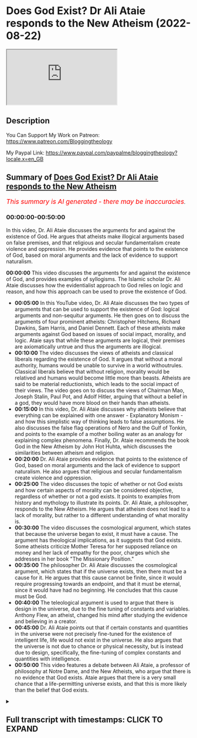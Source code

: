# Does God Exist? Dr Ali Ataie responds to the New Atheism (2022-08-22)

<iframe loading='lazy' allow='autoplay' src='https://www.youtube.com/embed/If3cNUixEBM'></iframe>

## Description

You Can Support My Work on Patreon:
<https://www.patreon.com/Bloggingtheology>

My Paypal Link:
<https://www.paypal.com/paypalme/bloggingtheology?locale.x=en_GB>

## Summary of [Does God Exist? Dr Ali Ataie responds to the New Atheism](https://www.youtube.com/watch?v=If3cNUixEBM)

*<span style="color:red; font-size:125%">This summary is AI generated - there may be inaccuracies</span>. [](/)*

### <a onclick="modifyYTiframeseektime('0')">00:00:00-00:50:00</a>

In this video, Dr. Ali Ataie discusses the arguments for and against the existence of God. He argues that atheists make illogical arguments based on false premises, and that religious and secular fundamentalism create violence and oppression. He provides evidence that points to the existence of God, based on moral arguments and the lack of evidence to support naturalism.

**<a onclick="modifyYTiframeseektime('0')">00:00:00</a>** This video discusses the arguments for and against the existence of God, and provides examples of syllogisms. The Islamic scholar Dr. Ali Ataie discusses how the evidentialist approach to God relies on logic and reason, and how this approach can be used to prove the existence of God.

* **<a onclick="modifyYTiframeseektime('300')">00:05:00</a>** In this YouTube video, Dr. Ali Ataie discusses the two types of arguments that can be used to support the existence of God: logical arguments and non-sequitur arguments. He then goes on to discuss the arguments of four prominent atheists: Christopher Hitchens, Richard Dawkins, Sam Harris, and Daniel Dennett. Each of these atheists make arguments against God based on issues of social impact, morality, and logic. Ataie says that while these arguments are logical, their premises are axiomatically untrue and thus the arguments are illogical.
* **<a onclick="modifyYTiframeseektime('600')">00:10:00</a>** The video discusses the views of atheists and classical liberals regarding the existence of God. It argues that without a moral authority, humans would be unable to survive in a world withoutrules. Classical liberals believe that without religion, morality would be relatived and humans would become little more than beasts. Atheists are said to be material reductionists, which leads to the social impact of their views. The video goes on to discuss the views of Chairman Mao, Joseph Stalin, Paul Pot, and Adolf Hitler, arguing that without a belief in a god, they would have more blood on their hands than atheists.
* **<a onclick="modifyYTiframeseektime('900')">00:15:00</a>** In this video, Dr. Ali Ataie discusses why atheists believe that everything can be explained with one answer - Explanatory Monism - and how this simplistic way of thinking leads to false assumptions. He also discusses the false flag operations of Nero and the Gulf of Tonkin, and points to the example of a mother boiling water as an analogy for explaining complex phenomena. Finally, Dr. Ataie recommends the book God in the New Atheism by John Hot Huhta, which discusses the similarities between atheism and religion.
* **<a onclick="modifyYTiframeseektime('1200')">00:20:00</a>** Dr. Ali Ataie provides evidence that points to the existence of God, based on moral arguments and the lack of evidence to support naturalism. He also argues that religious and secular fundamentalism create violence and oppression.
* **<a onclick="modifyYTiframeseektime('1500')">00:25:00</a>** The video discusses the topic of whether or not God exists and how certain aspects of morality can be considered objective, regardless of whether or not a god exists. It points to examples from history and mythology to illustrate its points. Dr. Ali Ataie, a philosopher, responds to the New Atheism. He argues that atheism does not lead to a lack of morality, but rather to a different understanding of what morality is.
* **<a onclick="modifyYTiframeseektime('1800')">00:30:00</a>** The video discusses the cosmological argument, which states that because the universe began to exist, it must have a cause. The argument has theological implications, as it suggests that God exists. Some atheists criticize Mother Teresa for her supposed reliance on money and her lack of empathy for the poor, charges which she addresses in her book "The Missionary Position."
* **<a onclick="modifyYTiframeseektime('2100')">00:35:00</a>** The philosopher Dr. Ali Ataie discusses the cosmological argument, which states that if the universe exists, then there must be a cause for it. He argues that this cause cannot be finite, since it would require progressing towards an endpoint, and that it must be eternal, since it would have had no beginning. He concludes that this cause must be God.
* **<a onclick="modifyYTiframeseektime('2400')">00:40:00</a>** The teleological argument is used to argue that there is design in the universe, due to the fine tuning of constants and variables. Anthony Flew, an atheist, changed his mind after studying the evidence and believing in a creator.
* **<a onclick="modifyYTiframeseektime('2700')">00:45:00</a>** Dr. Ali Ataie points out that if certain constants and quantities in the universe were not precisely fine-tuned for the existence of intelligent life, life would not exist in the universe. He also argues that the universe is not due to chance or physical necessity, but is instead due to design, specifically, the fine-tuning of complex constants and quantities with intelligence.
* **<a onclick="modifyYTiframeseektime('3000')">00:50:00</a>** This video features a debate between Ali Ataie, a professor of philosophy at Notre Dame, and the New Atheists, who argue that there is no evidence that God exists. Ataie argues that there is a very small chance that a life-permitting universe exists, and that this is more likely than the belief that God exists.

<details><summary><h2>Full transcript with timestamps: CLICK TO EXPAND</h2></summary>

<a onclick="modifyYTiframeseektime('3')">0:00:03</a> does god exist well according to prominent figures
in the new atheist movement the answer is a
<a onclick="modifyYTiframeseektime('10')">0:00:10</a> resounding no and if you look at the the books
and the the speeches and the youtube videos of
<a onclick="modifyYTiframeseektime('17')">0:00:17</a> people like richard dawkins sam harris christopher
hitchens and daniel dennett you'll read lots of
<a onclick="modifyYTiframeseektime('24')">0:00:24</a> uh alleged reasons and arguments why god does not
exist uh to give one example the uh the erstwhile
<a onclick="modifyYTiframeseektime('31')">0:00:31</a> british author who sadly passed away a few years
ago christopher hitchens wrote this book god is
<a onclick="modifyYTiframeseektime('37')">0:00:37</a> not great and on the back cover he gives
his reasons why god is not great makes the
<a onclick="modifyYTiframeseektime('44')">0:00:44</a> ultimate case against religion in a series
of acute readings of the major religious
<a onclick="modifyYTiframeseektime('50')">0:00:50</a> texts christopher hitchens demonstrates
the ways in which religion is man-made
<a onclick="modifyYTiframeseektime('57')">0:00:57</a> dangerously sexually repressive and
distorts the very origins of the cosmos
<a onclick="modifyYTiframeseektime('63')">0:01:03</a> above all hitchins argues that the concept
of an omniscient god has profoundly damaged
<a onclick="modifyYTiframeseektime('70')">0:01:10</a> humanity and proposes that the world might
be a great deal better off without him
<a onclick="modifyYTiframeseektime('78')">0:01:18</a> now you'll be relieved to know i'm not going
to be reading chunks of christopher hitchens
<a onclick="modifyYTiframeseektime('82')">0:01:22</a> book um what i'm going to do is uh share with you
now a video by someone called professor alia tai
<a onclick="modifyYTiframeseektime('91')">0:01:31</a> and this is an extraordinary tour de force he
looks at the arguments uh marshalled by the new
<a onclick="modifyYTiframeseektime('99')">0:01:39</a> atheist movement particularly hitchens dawkins
harris and dennett which led many people to
<a onclick="modifyYTiframeseektime('104')">0:01:44</a> question that their faith and he takes them
apart deconstructs them and in extraordinary
<a onclick="modifyYTiframeseektime('111')">0:01:51</a> speech discussion he shows why not only they are
wrong but why god definitely exists so the answer
<a onclick="modifyYTiframeseektime('119')">0:01:59</a> to the question is yes so i've got permission uh
from dr alia tai to share this video with with you
<a onclick="modifyYTiframeseektime('126')">0:02:06</a> um and i think it's one of the most extraordinary
uh presentations of uh the arguments for the
<a onclick="modifyYTiframeseektime('132')">0:02:12</a> existence of god from a muslim perspective as
well as an analysis of the claims of the new
<a onclick="modifyYTiframeseektime('140')">0:02:20</a> atheists so without more ado i hand over to dr
ali atai until next time so the uh objective
<a onclick="modifyYTiframeseektime('151')">0:02:31</a> tonight is to answer the question does god
exist the answer is yes thank you good night  
<a onclick="modifyYTiframeseektime('162')">0:02:42</a> just kidding okay here we go so there's two
approaches to the god question the first approach
<a onclick="modifyYTiframeseektime('170')">0:02:50</a> is called presuppositionalism presuppositionalism
so this deals with revealed theology which happens
<a onclick="modifyYTiframeseektime('176')">0:02:56</a> to be my specialty by the way comparative
theology this is where we presuppose
<a onclick="modifyYTiframeseektime('181')">0:03:01</a> the existence of god so god exists but we
seek to know him more personally we seek to
<a onclick="modifyYTiframeseektime('187')">0:03:07</a> have marifa more gnosis or episteme whichever word
you like of allah subhanahu wa'ta'ala this is done
<a onclick="modifyYTiframeseektime('193')">0:03:13</a> through revelation so like a muslim and christian
debate right what's a muslim and christian going
<a onclick="modifyYTiframeseektime('199')">0:03:19</a> to debate about they're not going to debate
about does god exist they both presuppose
<a onclick="modifyYTiframeseektime('203')">0:03:23</a> the existence of god god does exist right and most
would say they worship the same god so the answer
<a onclick="modifyYTiframeseektime('210')">0:03:30</a> to the the topic of that type of debate is how
does the how does this god reveal himself does
<a onclick="modifyYTiframeseektime('215')">0:03:35</a> he reveal himself through jesus christ through
the bible through the new testament or does god
<a onclick="modifyYTiframeseektime('221')">0:03:41</a> reveal himself through the quran and the prophecy
given to our master muhammad sallallahu alaihi
<a onclick="modifyYTiframeseektime('226')">0:03:46</a> is jesus god this is another topic that will be
discussed at that type of debate so that's one
<a onclick="modifyYTiframeseektime('233')">0:03:53</a> approach to god the presuppositionalist
approach another approach to god is the
<a onclick="modifyYTiframeseektime('238')">0:03:58</a> evidentialist approach the evidentialist approach
evidentialism so here we're looking for evidence
<a onclick="modifyYTiframeseektime('245')">0:04:05</a> for the existence of god and we're going
to use logic we're going to use reason
<a onclick="modifyYTiframeseektime('249')">0:04:09</a> philosophy and science we're going to
employ deductive or syllogistic arguments
<a onclick="modifyYTiframeseektime('255')">0:04:15</a> that are not strictly theological but may
have strong theological implications so here
<a onclick="modifyYTiframeseektime('260')">0:04:20</a> the muslim and the christian will actually join
forces right in order to find evidence or provide
<a onclick="modifyYTiframeseektime('266')">0:04:26</a> evidence for the atheist that god exists so
tonight i'm going to be looking primarily
<a onclick="modifyYTiframeseektime('270')">0:04:30</a> at the latter approach the evidentialist approach
so we're going to put the polemics on hold a
<a onclick="modifyYTiframeseektime('275')">0:04:35</a> little bit and give our christian friends
a little rest inshallah to allah tonight
<a onclick="modifyYTiframeseektime('279')">0:04:39</a> okay so let's look at examples of of syllogisms
this is a form of argument that is attributed to
<a onclick="modifyYTiframeseektime('286')">0:04:46</a> aristotle aristotle said there are three things
that affect the strength of an argument he called
<a onclick="modifyYTiframeseektime('291')">0:04:51</a> them lagos ethos and pathos in greek lagos means
logic right knowledge the knowledge of an argument
<a onclick="modifyYTiframeseektime('300')">0:05:00</a> and then he said ethos the strength of the
character of the one making the argument
<a onclick="modifyYTiframeseektime('305')">0:05:05</a> right so someone like in hadith we have looking at
the acumen of people in the senate of a hadith is
<a onclick="modifyYTiframeseektime('311')">0:05:11</a> very important for them to have high religiosity
right and then he said pathos pathos means that
<a onclick="modifyYTiframeseektime('319')">0:05:19</a> you know how you read something read
a response this is listener response
<a onclick="modifyYTiframeseektime('322')">0:05:22</a> is that person making that argument does he
affect the audience does he affect them is it
<a onclick="modifyYTiframeseektime('327')">0:05:27</a> transformative right oftentimes what we find with
atheists is they don't have knowledge of the topic
<a onclick="modifyYTiframeseektime('335')">0:05:35</a> they don't have good character because a lot of
the things that they say is ad hominem attacks
<a onclick="modifyYTiframeseektime('339')">0:05:39</a> but they have a lot of pathos they have a lot of
charisma they're good speakers and i'm thinking
<a onclick="modifyYTiframeseektime('344')">0:05:44</a> about someone like christopher hitchens we'll
get back to him inshaallah so give you an example
<a onclick="modifyYTiframeseektime('349')">0:05:49</a> of a syllogistic argument very simple premise
number one all men or mortal all men are mortal
<a onclick="modifyYTiframeseektime('358')">0:05:58</a> okay everyone following premise
number two george washington was a man
<a onclick="modifyYTiframeseektime('364')">0:06:04</a> therefore our conclusion which is inescapable and
it follows logically is that george washington
<a onclick="modifyYTiframeseektime('371')">0:06:11</a> was a mortal right so our two premises all
men are mortal george washington was a man
<a onclick="modifyYTiframeseektime('377')">0:06:17</a> is solid is self-evident you can call
it axiomatic any sincere or sane person
<a onclick="modifyYTiframeseektime('384')">0:06:24</a> will concede these premises right unless
somebody says well george washington was a jinn
<a onclick="modifyYTiframeseektime('390')">0:06:30</a> well generous or mortal he was a vampire he can't
die right a sane or sincere person will say this
<a onclick="modifyYTiframeseektime('396')">0:06:36</a> is a logical argument no problems let's look at
a different type of argument premise number one
<a onclick="modifyYTiframeseektime('402')">0:06:42</a> the universe is ordered premise number two this is
either by chance or by design premise number three
<a onclick="modifyYTiframeseektime('410')">0:06:50</a> this is not by chance therefore our conclusion our
inescapable conclusion is that this is by design
<a onclick="modifyYTiframeseektime('419')">0:06:59</a> this is a logical argument however you might
say my first premise the universe is ordered
<a onclick="modifyYTiframeseektime('426')">0:07:06</a> is not self-evident i haven't proven that so
this is an example of what's known as a question
<a onclick="modifyYTiframeseektime('430')">0:07:10</a> begging argument right i haven't established my
premises right i have to do that first also you
<a onclick="modifyYTiframeseektime('437')">0:07:17</a> can have an argument that flows logically but
whose premises are axiomatically false they're
<a onclick="modifyYTiframeseektime('444')">0:07:24</a> irrational for example premise number one all
donkeys can speak english premise number two
<a onclick="modifyYTiframeseektime('451')">0:07:31</a> gary is my pet donkey therefore my conclusion
is gary can speak english the logical argument
<a onclick="modifyYTiframeseektime('458')">0:07:38</a> but the argument is axiomatically untrue now if
you look at the arguments of the four horsemen of
<a onclick="modifyYTiframeseektime('465')">0:07:45</a> the new atheist movement who are the four horsemen
christopher hitchens richard dawkins sam harris
<a onclick="modifyYTiframeseektime('473')">0:07:53</a> and daniel dennett right best-selling books god
is not great the god delusion and end of faith
<a onclick="modifyYTiframeseektime('480')">0:08:00</a> they're arguments against god they primarily
revolve around issues of social impact of
<a onclick="modifyYTiframeseektime('487')">0:08:07</a> religion so religious people are bad so god does
not exist see look at hitler he was a catholic
<a onclick="modifyYTiframeseektime('495')">0:08:15</a> look at these pedophile priests look at suicide
bombers look at isis right god doesn't exist
<a onclick="modifyYTiframeseektime('503')">0:08:23</a> so if we put their argument into a syllogism it
would sound something like this premise number
<a onclick="modifyYTiframeseektime('508')">0:08:28</a> one theists say god is good premise number
two god created man premise number three man
<a onclick="modifyYTiframeseektime('516')">0:08:36</a> does evil man does none good therefore god does
not exist this argument is illogical illogical
<a onclick="modifyYTiframeseektime('526')">0:08:46</a> this is an example of what's known as a
non-sequitur argument it does not follow so you
<a onclick="modifyYTiframeseektime('532')">0:08:52</a> have people like bill maher and sam harris right
they go on tv they're talking about isis right
<a onclick="modifyYTiframeseektime('539')">0:08:59</a> and they say well you know isis by the way a few
thousand people out of a religion of 1.5 billion
<a onclick="modifyYTiframeseektime('545')">0:09:05</a> right and you say you have isis and they're
violent thus islam is violent i can use the same
<a onclick="modifyYTiframeseektime('550')">0:09:10</a> type of argument and say look five of the last 12
nobel peace laureates five of the last 12 nobel
<a onclick="modifyYTiframeseektime('559')">0:09:19</a> peace laureates were muslim right therefore all
muslims are peaceful would he accept this argument
<a onclick="modifyYTiframeseektime('565')">0:09:25</a> would they accept this argument certainly they
wouldn't i can make another argument a little more
<a onclick="modifyYTiframeseektime('569')">0:09:29</a> brazen say look sam harris his mother is jewish
that makes him ethnically jewish in atheists
<a onclick="modifyYTiframeseektime('575')">0:09:35</a> but ethnically jewish bill maher his mother is
jewish that makes him ethnically jewish therefore
<a onclick="modifyYTiframeseektime('580')">0:09:40</a> all ethnic jews are bigoted and full of hate would
they accept this argument of course they wouldn't
<a onclick="modifyYTiframeseektime('586')">0:09:46</a> accept this argument you see these four horsemen
as i call them they think if you turn all of the
<a onclick="modifyYTiframeseektime('592')">0:09:52</a> mosques the synagogues and churches into starbucks
chuck e cheese and hooters we can just sort of all
<a onclick="modifyYTiframeseektime('599')">0:09:59</a> hold hands and sing imagine by john lennon right
and no religion too right interesting john lennon
<a onclick="modifyYTiframeseektime('608')">0:10:08</a> a satanist have you seen the uh the cover of
the sergeant pepper's lonely hearts club band
<a onclick="modifyYTiframeseektime('614')">0:10:14</a> all these people look in the upper left alistar
crowley the founder of the church of satan look
<a onclick="modifyYTiframeseektime('619')">0:10:19</a> it up don't take my word for it anyway the
classical atheists the original gangsters
<a onclick="modifyYTiframeseektime('625')">0:10:25</a> of atheism freud russell and nietzsche nietzsche
who said god is dead freud who said god is dead
<a onclick="modifyYTiframeseektime('634')">0:10:34</a> right they at least were smart enough to know
that if you take religion out of the equation
<a onclick="modifyYTiframeseektime('641')">0:10:41</a> the world would fall into this nihilistic quagmire
you would have utter social and moral depravity
<a onclick="modifyYTiframeseektime('647')">0:10:47</a> they understood that it was primarily religion
that moralized people and that the purpose of
<a onclick="modifyYTiframeseektime('652')">0:10:52</a> religion was to make one better more compassionate
human being as voltaire said if god did not exist
<a onclick="modifyYTiframeseektime('657')">0:10:57</a> we would have to invent him as dostoyevsky said
if there is no god then everything is permitted
<a onclick="modifyYTiframeseektime('664')">0:11:04</a> in other words if you don't have any moral
authority then what's your moral anchor
<a onclick="modifyYTiframeseektime('668')">0:11:08</a> survival of the fittest do it thou wilt do you
know what the moral anchor is in the abrahamic
<a onclick="modifyYTiframeseektime('674')">0:11:14</a> tradition rabbi akiva a second century rabbinical
sage was asked what is the torah he recited
<a onclick="modifyYTiframeseektime('681')">0:11:21</a> three verses deuteronomy 6 4 deuteronomy 6 5
leviticus 19 18. god is one love god love your
<a onclick="modifyYTiframeseektime('690')">0:11:30</a> neighbor love of god and love of humanity the
prophet isa alaihissalam was asked mark 12 29
<a onclick="modifyYTiframeseektime('696')">0:11:36</a> what is the greatest commandment he repeated
these three commandments love god god is one  
<a onclick="modifyYTiframeseektime('707')">0:11:47</a> god is one love the lord thy
god and love your neighbor
<a onclick="modifyYTiframeseektime('711')">0:11:51</a> subhanallah this is the moral
anchor the prophet salallahu  
<a onclick="modifyYTiframeseektime('729')">0:12:09</a> madrasa right is mercy how many times you
mentioned mercy the show the mo the the most
<a onclick="modifyYTiframeseektime('736')">0:12:16</a> merciful shows mercy to those who show mercy
show mercy to those on earth and the one in
<a onclick="modifyYTiframeseektime('740')">0:12:20</a> heaven will show you mercy subhanallah
or today may allah bless him he quoted
<a onclick="modifyYTiframeseektime('744')">0:12:24</a> a beautiful hadith that i thought for you
from the prophet sallallahu alaihi sallam  
<a onclick="modifyYTiframeseektime('752')">0:12:32</a> this was in berkeley when he quoted this here in
charlotte may allah reward him none of you will
<a onclick="modifyYTiframeseektime('758')">0:12:38</a> enter paradise until you truly believe none of
you will truly believe until you love one another
<a onclick="modifyYTiframeseektime('764')">0:12:44</a> shall i tell you of something that will increase
your love of salam spread peace amongst yourselves
<a onclick="modifyYTiframeseektime('770')">0:12:50</a> fakhruddin the great exiget from our
tradition he said al-islam what is islam  
<a onclick="modifyYTiframeseektime('780')">0:13:00</a> is to worship the creator and show mercy
towards his creation now without this essential
<a onclick="modifyYTiframeseektime('785')">0:13:05</a> understanding of religion without religion
morality becomes relative human beings become
<a onclick="modifyYTiframeseektime('792')">0:13:12</a> little more than cattle chunks of flesh and
blood soulless easily slaughtered dispensable
<a onclick="modifyYTiframeseektime('800')">0:13:20</a> atheists are material reductionists thus
speaking of social impact no one has more
<a onclick="modifyYTiframeseektime('807')">0:13:27</a> blood on their hands than atheists let's talk
about the big four as i call them chairman mao
<a onclick="modifyYTiframeseektime('814')">0:13:34</a> joseph stalin paul pot mussolini over 100 million
lives 100 million hitler was a catholic no doubt
<a onclick="modifyYTiframeseektime('824')">0:13:44</a> about it he killed six million jews i've done the
math those men are 17 hitler's 17 times over why
<a onclick="modifyYTiframeseektime('831')">0:13:51</a> no god no day of judgment no incorruptible soul
survival of the fittest that's natural selection
<a onclick="modifyYTiframeseektime('840')">0:14:00</a> in sharia we have rules of engagement in islamic
sacred law women and children are not targeted
<a onclick="modifyYTiframeseektime('846')">0:14:06</a> this is considered to be tawatur it is simply
wrong even abdullah ibn kamiyah the man who killed
<a onclick="modifyYTiframeseektime('851')">0:14:11</a> musa and he thought he was the prophet salallahu
sallam when he realized this is not the prophet
<a onclick="modifyYTiframeseektime('859')">0:14:19</a> and he saw the prophet sallallahu alaihi sallam
he charged towards the prophet with his horse
<a onclick="modifyYTiframeseektime('863')">0:14:23</a> a woman stood in front of him nusaiba bintukab
radhillahu and he stopped dead in his tracks
<a onclick="modifyYTiframeseektime('870')">0:14:30</a> a pagan arab has the decency not to
strike a woman on the battlefield
<a onclick="modifyYTiframeseektime('875')">0:14:35</a> but you find these secular societies in the
world so-called first world that are dropping
<a onclick="modifyYTiframeseektime('880')">0:14:40</a> two thousand pound bombs on innocent men women
and children subhanallah so if your rules of
<a onclick="modifyYTiframeseektime('888')">0:14:48</a> engagement are determined by what you feel
benefits you and your people at a particular time
<a onclick="modifyYTiframeseektime('897')">0:14:57</a> that's real politics right that's american foreign
policy atheism and secular democracy they lack
<a onclick="modifyYTiframeseektime('904')">0:15:04</a> principled morality it gives birth to false flag
operations like nero you know the emperor nero
<a onclick="modifyYTiframeseektime('911')">0:15:11</a> he set fire to his own city rome and then he sat
back playing on his fiddle as the city was burning
<a onclick="modifyYTiframeseektime('917')">0:15:17</a> and he blamed the christians and then he would
dip christians in the hot wax put them on stakes
<a onclick="modifyYTiframeseektime('922')">0:15:22</a> and use them as street lamps this is nero right
uss maine give you a more contemporary example
<a onclick="modifyYTiframeseektime('930')">0:15:30</a> scientifically proven that this explosion came
from inside the uss maine itself scientifically
<a onclick="modifyYTiframeseektime('935')">0:15:35</a> proven a total study was done on this in 2002
remember the main to hell with spain this is what
<a onclick="modifyYTiframeseektime('941')">0:15:41</a> got us into the spanish-american war and this
is how america took control of the philippines
<a onclick="modifyYTiframeseektime('946')">0:15:46</a> the false flag operation the gulf of tonkin never
happened lyndon johnson goes on tv and he says
<a onclick="modifyYTiframeseektime('953')">0:15:53</a> our boys are floating in the water end quote no
they weren't total lie that's what got us in the
<a onclick="modifyYTiframeseektime('960')">0:16:00</a> vietnam sixty thousand americans killed over three
million vietnamese lack of principled morality
<a onclick="modifyYTiframeseektime('968')">0:16:08</a> right leads to little boy and fat man you know
who little boy and fat men are these are the names
<a onclick="modifyYTiframeseektime('974')">0:16:14</a> that truman gave the atomic bombs that killed
300 000 people on impact 300 000 people that's
<a onclick="modifyYTiframeseektime('981')">0:16:21</a> three football stadiums that's four football
stadiums you know how many people died in all
<a onclick="modifyYTiframeseektime('985')">0:16:25</a> of the ghazalat of the prophet sallam in 23 years
they've done the math he's done the math how many
<a onclick="modifyYTiframeseektime('992')">0:16:32</a> people muslim and non-muslim and all the military
expeditions of the prophet salallahu salaam 1018  
<a onclick="modifyYTiframeseektime('999')">0:16:39</a> 1018 about 700 mushrikeen 300 muslims
you have 300 000 people on impact
<a onclick="modifyYTiframeseektime('1006')">0:16:46</a> hey that's good for us totally unnecessary the
japanese economy was in shambles there was an
<a onclick="modifyYTiframeseektime('1011')">0:16:51</a> oil embargo placed on them by fdr years before
there's no way they're going to win the war
<a onclick="modifyYTiframeseektime('1016')">0:16:56</a> but we have human guinea pigs real
politic lack of principled morality  
<a onclick="modifyYTiframeseektime('1023')">0:17:03</a> okay invasions of false countries invasions
of countries under false pretenses the theft
<a onclick="modifyYTiframeseektime('1028')">0:17:08</a> of natural resources in 2006 i read an article
washington post it said 650 000 civilians in
<a onclick="modifyYTiframeseektime('1037')">0:17:17</a> iraq have been killed in october of 2006 because
this country was invaded under false pretenses
<a onclick="modifyYTiframeseektime('1044')">0:17:24</a> 650 000 that number is well well into the
millions that's called the genocide you know
<a onclick="modifyYTiframeseektime('1050')">0:17:30</a> interestingly the quran does not accept atheism
it doesn't accept it everyone worships something
<a onclick="modifyYTiframeseektime('1056')">0:17:36</a> allah subhanahu wa ta'ala
says have you seen the one ara  
<a onclick="modifyYTiframeseektime('1061')">0:17:41</a> have you seen the one who takes his his
hawa his caprice as his god people worship
<a onclick="modifyYTiframeseektime('1067')">0:17:47</a> themselves they're called beliebers you know
what a believer is right how many believers
<a onclick="modifyYTiframeseektime('1073')">0:17:53</a> do i have out here hopefully no one here is a
belieber a follower of justin bieber that's what
<a onclick="modifyYTiframeseektime('1077')">0:17:57</a> he calls them god complex one of my teachers
said everyone has in their heart the seeds
<a onclick="modifyYTiframeseektime('1083')">0:18:03</a> laying dormant ready to be watered if need be
ready to be watered the claim of the firaoun
<a onclick="modifyYTiframeseektime('1091')">0:18:11</a> i am your lord the most high laying dormant in
the heart of every person people worship money
<a onclick="modifyYTiframeseektime('1098')">0:18:18</a> ben franklin people worship their achal there's
a good book recommendation here comes the first
<a onclick="modifyYTiframeseektime('1103')">0:18:23</a> book recommendation it's called god in the new
atheism by john hot h-a-u-g-h-t h-a-u-g-h-t he's
<a onclick="modifyYTiframeseektime('1111')">0:18:31</a> a jesuit he's a christian he's a catholic makes
a good point he says atheists believe everything
<a onclick="modifyYTiframeseektime('1116')">0:18:36</a> can be explained with one answer he calls it
explanatory monism right all you need is the
<a onclick="modifyYTiframeseektime('1122')">0:18:42</a> intellect the intellect can answer everything just
use your intellect you can figure everything out
<a onclick="modifyYTiframeseektime('1128')">0:18:48</a> very simplistic way this is their method
says look what if your mother is uh boiling
<a onclick="modifyYTiframeseektime('1133')">0:18:53</a> water one day and you walk into the kitchen see
what are you doing she says i'm boiling water
<a onclick="modifyYTiframeseektime('1138')">0:18:58</a> see that's great but what are you
doing i'm separating molecules
<a onclick="modifyYTiframeseektime('1145')">0:19:05</a> beautiful but what are you doing i'm making
tea why for you why because i love you
<a onclick="modifyYTiframeseektime('1152')">0:19:12</a> right this is what you can't get from science this
is what you can't get from atheism why why the
<a onclick="modifyYTiframeseektime('1158')">0:19:18</a> universe it's interesting uh uh william chidik
uses this in his book he says look a scientist
<a onclick="modifyYTiframeseektime('1164')">0:19:24</a> put him in front of the mona lisa tell them tell
me about this painting so scientists will you know
<a onclick="modifyYTiframeseektime('1171')">0:19:31</a> do radio carbon 14 dating on the canvas he'll
say that this paint is from florence from 1585
<a onclick="modifyYTiframeseektime('1176')">0:19:36</a> whatever he's going to do all this information a
lot of information great but then put a child in
<a onclick="modifyYTiframeseektime('1181')">0:19:41</a> front of that painting and the child is thinking
what is the artist what is what does the smile
<a onclick="modifyYTiframeseektime('1185')">0:19:45</a> mean what is the artist trying to tell me who
has more insight into the mind of the painter
<a onclick="modifyYTiframeseektime('1191')">0:19:51</a> the scientist or the child the child because the
child is asking the more profound question of
<a onclick="modifyYTiframeseektime('1196')">0:19:56</a> why dr lawrence krauss atheist cosmologist
arizona state university says we can date the
<a onclick="modifyYTiframeseektime('1203')">0:20:03</a> universe to four decimal places 13.72 billion
years that's great but why why the universe
<a onclick="modifyYTiframeseektime('1211')">0:20:11</a> this is something you get from revelation
this is something you get from scripture
<a onclick="modifyYTiframeseektime('1217')">0:20:17</a> read chris hedges three more book
recommendations american fascism
<a onclick="modifyYTiframeseektime('1221')">0:20:21</a> great book number two i don't believe in atheists
number three when atheism becomes religion
<a onclick="modifyYTiframeseektime('1228')">0:20:28</a> here's a preview from amazon hedges claims that
those who have placed blind faith in the morally
<a onclick="modifyYTiframeseektime('1234')">0:20:34</a> neutral disciplines morally neutral disciplines of
reason and science create idols in their own image
<a onclick="modifyYTiframeseektime('1241')">0:20:41</a> a sin for either side of the spectrum he makes a
case against religious and secular fundamentalism
<a onclick="modifyYTiframeseektime('1247')">0:20:47</a> which seeks to divide the world into those worthy
of moral and intellectual consideration and those
<a onclick="modifyYTiframeseektime('1252')">0:20:52</a> who should be condemned silenced and eradicated
he uh characterizes the new atheists as those who
<a onclick="modifyYTiframeseektime('1259')">0:20:59</a> attack religion to advance the worst of global
capitalism intolerance and imperial projects
<a onclick="modifyYTiframeseektime('1267')">0:21:07</a> okay and this leads me to my first argument to the
existence of god this is called the moral argument
<a onclick="modifyYTiframeseektime('1274')">0:21:14</a> for the existence of god here's the thesis in the
absence of god there would be no objective moral
<a onclick="modifyYTiframeseektime('1281')">0:21:21</a> values no higher moral authority there would be
socio-cultural relativism right and wrong would
<a onclick="modifyYTiframeseektime('1289')">0:21:29</a> be determined by a dominant group there would
be it would be totally subjective and that is
<a onclick="modifyYTiframeseektime('1294')">0:21:34</a> violent if my society feels that our morals and
values perpetuate our group why should we consider
<a onclick="modifyYTiframeseektime('1301')">0:21:41</a> your morals and values let me quote to you
richard dawkins quote there is no good nor evil
<a onclick="modifyYTiframeseektime('1308')">0:21:48</a> there is no good nor evil we are machines to
propagate dna on atheism you cannot be immoral
<a onclick="modifyYTiframeseektime('1318')">0:21:58</a> you cannot be immoral there is no real with a
capital r right or wrong just a societal construct
<a onclick="modifyYTiframeseektime('1325')">0:22:05</a> science can't prove morality you can't prove to
me that murder is wrong through the scientific
<a onclick="modifyYTiframeseektime('1331')">0:22:11</a> method you can't prove morality the religion
of scientism if you want to call it that where
<a onclick="modifyYTiframeseektime('1335')">0:22:15</a> the aqua the intellect is worshiped cannot
prove certain things thank you very much
<a onclick="modifyYTiframeseektime('1341')">0:22:21</a> like morality science can't prove metaphysical
events can science prove that washington crossed
<a onclick="modifyYTiframeseektime('1346')">0:22:26</a> the delaware no not through the scientific method
why because you can't reproduce that event it's
<a onclick="modifyYTiframeseektime('1352')">0:22:32</a> in the past science can't prove love emotions
science can't prove math it presupposes math
<a onclick="modifyYTiframeseektime('1359')">0:22:39</a> if you say science proves math then you argue in
a circle science doesn't know what consciousness
<a onclick="modifyYTiframeseektime('1364')">0:22:44</a> is what is consciousness uh chemicals mixing in
your brain but what is memory what is thought
<a onclick="modifyYTiframeseektime('1370')">0:22:50</a> what is what is imagination there are no answer
for these things these are metaphysical science
<a onclick="modifyYTiframeseektime('1375')">0:22:55</a> can't prove everything so we have to move past
explanatory monism science cannot give us morality
<a onclick="modifyYTiframeseektime('1383')">0:23:03</a> it is fundamentally non-moral i'm
not saying atheists are immoral
<a onclick="modifyYTiframeseektime('1387')">0:23:07</a> don't get the wrong idea there are many atheists
that are very very moral but there's nothing in
<a onclick="modifyYTiframeseektime('1391')">0:23:11</a> science that compels anyone to be moral let
me say it again there is nothing in science
<a onclick="modifyYTiframeseektime('1398')">0:23:18</a> that compels anyone to be moral you can't
extract charity and justice and selflessness
<a onclick="modifyYTiframeseektime('1407')">0:23:27</a> and compassion from a double helix
from a chromosome from a test tube  
<a onclick="modifyYTiframeseektime('1413')">0:23:33</a> those things are extracted from scripture
on atheism we're all just animals a slightly
<a onclick="modifyYTiframeseektime('1420')">0:23:40</a> more evolved primate second cousin to the chimp
animals don't have moral duties so why should we
<a onclick="modifyYTiframeseektime('1428')">0:23:48</a> most atheists would actually concede that we have
moral duties if you're sitting on a beach and
<a onclick="modifyYTiframeseektime('1432')">0:23:52</a> there's a kid drowning it's your moral obligation
to try to save that kid but why why put yourself
<a onclick="modifyYTiframeseektime('1438')">0:23:58</a> in harm's way did we evolve to put ourselves in
harm's way where does this altruism come from
<a onclick="modifyYTiframeseektime('1444')">0:24:04</a> show me the gene speaking of evolution to go from
a primeval ape to a human being takes trillions
<a onclick="modifyYTiframeseektime('1454')">0:24:14</a> of transitional forms trillions of mutations in
transitional forms to go from a dinosaur to a bird
<a onclick="modifyYTiframeseektime('1461')">0:24:21</a> a whale to a cow right trillions it's interesting
darwin in the origin of species in 1863 says we're
<a onclick="modifyYTiframeseektime('1468')">0:24:28</a> going to find them eventually we're going to
dig up the earth we're going to find all these
<a onclick="modifyYTiframeseektime('1471')">0:24:31</a> trillions of transitional forms from ape to human
being what have we found what does the fossil
<a onclick="modifyYTiframeseektime('1477')">0:24:37</a> record show trillions no billions no millions yeah
no thousands no hundreds come on 100 no a dozen no
<a onclick="modifyYTiframeseektime('1490')">0:24:50</a> six or seven maybe and they're probably extinct
apes that they say oh these are the missing
<a onclick="modifyYTiframeseektime('1496')">0:24:56</a> these are the trillions of transitional forms okay
interesting and here's something more interesting
<a onclick="modifyYTiframeseektime('1502')">0:25:02</a> called darwin's doubt darwin actually said if i
believe that my brain actually came from monkeys
<a onclick="modifyYTiframeseektime('1507')">0:25:07</a> why should i even trust my brain in the first
place why should i trust my intellect how do i
<a onclick="modifyYTiframeseektime('1513')">0:25:13</a> know that in a thousand years my ancestors aren't
going to look back at me and say look how stupid
<a onclick="modifyYTiframeseektime('1518')">0:25:18</a> those homo sapiens were in 2014 look what they
thought just like we look at apes today in the zoo
<a onclick="modifyYTiframeseektime('1523')">0:25:23</a> who are taking fleas out of their heads and
flinging their feces at the window that's how
<a onclick="modifyYTiframeseektime('1527')">0:25:27</a> they're going to be looking at us right why should
i even trust my intellect if it came from a monkey  
<a onclick="modifyYTiframeseektime('1535')">0:25:35</a> and they say well 98 of our
dna is the same as a chimpanzee
<a onclick="modifyYTiframeseektime('1539')">0:25:39</a> we have 98 identical dna well there's a two
percent difference and in that two percent
<a onclick="modifyYTiframeseektime('1544')">0:25:44</a> there's something called intellectus there's
something called intellect this is our differentia
<a onclick="modifyYTiframeseektime('1549')">0:25:49</a> according to aristotle this is what makes
this difference this is the meaning of allah  
<a onclick="modifyYTiframeseektime('1556')">0:25:56</a> that god created man in his own image meaning with
<a onclick="modifyYTiframeseektime('1560')">0:26:00</a> intellect this is what makes us different not
unnecessary not necessarily our physical bodies
<a onclick="modifyYTiframeseektime('1564')">0:26:04</a> an eagle can spot a fish under water i can't do
that put me in a room with a gorilla i'm done
<a onclick="modifyYTiframeseektime('1570')">0:26:10</a> but i want to see a chimpanzee play a violin
build a skyscraper do some trigonometry but
<a onclick="modifyYTiframeseektime('1577')">0:26:17</a> it's not all about the intellect it's about
being a moral person an ethical person  
<a onclick="modifyYTiframeseektime('1594')">0:26:34</a> you dominate magnificent character this is a
true human being this is a civilized human being
<a onclick="modifyYTiframeseektime('1601')">0:26:41</a> good and evil has no referent if god doesn't
exist unless we redefine good and say that it's
<a onclick="modifyYTiframeseektime('1607')">0:26:47</a> something that makes your life more pleasurable
that's what good is and of course this is
<a onclick="modifyYTiframeseektime('1612')">0:26:52</a> dangerous your pleasure might be somebody's
torture right what if you take pleasure from
<a onclick="modifyYTiframeseektime('1617')">0:26:57</a> killing children and burying them in your backyard
on atheism that's not immoral because atheism
<a onclick="modifyYTiframeseektime('1624')">0:27:04</a> science does not deal with morality that's not
immoral that's not wrong that's just not socially
<a onclick="modifyYTiframeseektime('1629')">0:27:09</a> acceptable like breaking wind in public but what
if it was socially acceptable not breaking in
<a onclick="modifyYTiframeseektime('1635')">0:27:15</a> public killing children and burying them what
if it was socially acceptable on what grounds
<a onclick="modifyYTiframeseektime('1640')">0:27:20</a> does richard dawkins condemn child exploitation
or rape if that society finds it acceptable
<a onclick="modifyYTiframeseektime('1647')">0:27:27</a> and conducive to their perpetuation on what
grounds can he say this is morally wrong  
<a onclick="modifyYTiframeseektime('1656')">0:27:36</a> it's revelation that gives us the ten
commandments the noahidic laws moral imperatives
<a onclick="modifyYTiframeseektime('1664')">0:27:44</a> means things that are known whether you believe
they come from revelation directly or whether
<a onclick="modifyYTiframeseektime('1668')">0:27:48</a> they're infused to use aquinas's term upon our
very souls we just know them they're on our souls
<a onclick="modifyYTiframeseektime('1675')">0:27:55</a> something the atheist denies the existence of we
have objective moral values don't murder don't
<a onclick="modifyYTiframeseektime('1681')">0:28:01</a> steal don't commit adultery respect your parents
don't oppress speak the truth let's go back to
<a onclick="modifyYTiframeseektime('1689')">0:28:09</a> ancient athens where petersey was commonplace
peterst if you don't know what it is look it up
<a onclick="modifyYTiframeseektime('1695')">0:28:15</a> socrates walked into the gymnasium you know what
gymnasium means in greek a place of naked boys and
<a onclick="modifyYTiframeseektime('1700')">0:28:20</a> he bragged i walked in they were wrestling they
were oiled up i wasn't even aroused this is what
<a onclick="modifyYTiframeseektime('1706')">0:28:26</a> he says this is ethos for the ancient uh athenians
right this is their ethics this is their culture
<a onclick="modifyYTiframeseektime('1713')">0:28:33</a> simply what the majority was doing but in sparta
another greek city-state if you do that they're
<a onclick="modifyYTiframeseektime('1719')">0:28:39</a> going to kill you that's a capital offense if a
jew walked into athens at that time a jew he could
<a onclick="modifyYTiframeseektime('1725')">0:28:45</a> condemn it because he has moral uh principled
objective morality because he has a scripture
<a onclick="modifyYTiframeseektime('1731')">0:28:51</a> but an atheist could say well that's their culture
they rape children that's their culture or he can
<a onclick="modifyYTiframeseektime('1737')">0:28:57</a> say no this is wrong and then we press the
atheist how is it wrong it's just wrong why
<a onclick="modifyYTiframeseektime('1745')">0:29:05</a> who told you that it's just wrong why
show me the gene show me the test tube
<a onclick="modifyYTiframeseektime('1752')">0:29:12</a> where does he get his morality from not from a
test tube they say you know we have the problem
<a onclick="modifyYTiframeseektime('1757')">0:29:17</a> of evil theists believers in god they have the
problem of evil theodicy atheists have the problem
<a onclick="modifyYTiframeseektime('1763')">0:29:23</a> of good this is what william dempsky calls it the
problem of good because dawkins says every single
<a onclick="modifyYTiframeseektime('1771')">0:29:31</a> human interaction is because they want to prolong
their species or they want reciprocal advantage
<a onclick="modifyYTiframeseektime('1776')">0:29:36</a> i scratch your back you're going to scratch
mine because at the end of the day we're all
<a onclick="modifyYTiframeseektime('1780')">0:29:40</a> apes direct quote from richard dawkins planet of
the apes all right so give a simple example why
<a onclick="modifyYTiframeseektime('1788')">0:29:48</a> would i offer my seat to an old woman on the train
do i want to prolong my species do i want her to
<a onclick="modifyYTiframeseektime('1796')">0:29:56</a> tip me or something give me give me a dollar do i
want something from her take advantage of her no
<a onclick="modifyYTiframeseektime('1802')">0:30:02</a> why would i give blood to people and no one's
around to see it just anonymous i donate blood why
<a onclick="modifyYTiframeseektime('1808')">0:30:08</a> would i do that is this how i evolve am i trying
to perpetuate my species am i trying to uh get
<a onclick="modifyYTiframeseektime('1814')">0:30:14</a> some sort of mutual advantage from somebody that's
why mother teresa is an atheistic moral enigma
<a onclick="modifyYTiframeseektime('1820')">0:30:20</a> for the atheist hugging lepers right a model
of sacrifice charity and altruism and that's
<a onclick="modifyYTiframeseektime('1826')">0:30:26</a> why they went after her that's why hitchens has
this book that he says she was all about money he
<a onclick="modifyYTiframeseektime('1830')">0:30:30</a> calls it with apologies the missionary position
that's the name of his book about mother teresa
<a onclick="modifyYTiframeseektime('1836')">0:30:36</a> she's all about money because she's
an enigma someone who's selfless
<a onclick="modifyYTiframeseektime('1840')">0:30:40</a> that goes against what we've been teaching why
would someone evolve to be like that very strange
<a onclick="modifyYTiframeseektime('1846')">0:30:46</a> so that's the moral argument let that one marinate
for a little bit let's move to another argument
<a onclick="modifyYTiframeseektime('1852')">0:30:52</a> it's called the cosmological argument this is an
argument that's espoused by a muhammad al-ghazali
<a onclick="modifyYTiframeseektime('1858')">0:30:58</a> into philosophy it's advocated by william lane
craig a modern proponent he wrote a book called
<a onclick="modifyYTiframeseektime('1864')">0:31:04</a> the kalam cosmological argument it's another book
i recommend for you kalam chasmologic cosmological
<a onclick="modifyYTiframeseektime('1870')">0:31:10</a> argument so here's the argument premise number
one whatever begins to exist has a cause
<a onclick="modifyYTiframeseektime('1876')">0:31:16</a> premise number two the universe began to exist
therefore the universe has a cause now this is
<a onclick="modifyYTiframeseektime('1883')">0:31:23</a> not strictly theological but has theological
implications i'll say it again premise
<a onclick="modifyYTiframeseektime('1887')">0:31:27</a> number one whatever begins to exist as a cause
premise number two the universe began to exist
<a onclick="modifyYTiframeseektime('1894')">0:31:34</a> premise number three the universe has a cause
right what can cause a universe now there's a
<a onclick="modifyYTiframeseektime('1899')">0:31:39</a> rule in classical metaphysics ex nihilo nihil
feet which means from nothing comes nothing from
<a onclick="modifyYTiframeseektime('1907')">0:31:47</a> nothing comes nothing right now most atheists
whether they're cosmologists or physicists
<a onclick="modifyYTiframeseektime('1912')">0:31:52</a> or biologists like richard dawkins lawrence krauss
stephen hawking quentin smith daniel dennett roger
<a onclick="modifyYTiframeseektime('1919')">0:31:59</a> penrose they say that the universe the cosmos came
from nothing this is true we believe in creatio
<a onclick="modifyYTiframeseektime('1927')">0:32:07</a> x nailo creation from nothing allah subhanahu wa
ta'ala created from nothing god caused it but they
<a onclick="modifyYTiframeseektime('1934')">0:32:14</a> say it's uncaused that the universe is uncaused
from nothing unprovoked it popped into existence
<a onclick="modifyYTiframeseektime('1942')">0:32:22</a> from literary nowhere from nowhere uncaused
quentin smith university of western michigan  
<a onclick="modifyYTiframeseektime('1952')">0:32:32</a> he says he's atheist the universe came
from nothing by nothing for nothing let's
<a onclick="modifyYTiframeseektime('1961')">0:32:41</a> say it again the universe came from nothing buy
nothing for nothing that's a metaphysical claim
<a onclick="modifyYTiframeseektime('1969')">0:32:49</a> that's a metaphysical claim that's not
a naturalist claim that's a metaphysical
<a onclick="modifyYTiframeseektime('1974')">0:32:54</a> claim daniel dennett he said it's like the
universe picked itself up by its bootstraps
<a onclick="modifyYTiframeseektime('1980')">0:33:00</a> can you pick yourself up by your bootstraps
if you did that i would say this it's
<a onclick="modifyYTiframeseektime('1986')">0:33:06</a> a miracle this is a break of natural law
it's a miracle it's a metaphysical claim
<a onclick="modifyYTiframeseektime('1991')">0:33:11</a> right very interesting how can
something come from nothing uncaused
<a onclick="modifyYTiframeseektime('1996')">0:33:16</a> is that science theist frank turek he
said he wrote a book called i don't have
<a onclick="modifyYTiframeseektime('2001')">0:33:21</a> enough faith to be an atheist believing
that something can come from nothing
<a onclick="modifyYTiframeseektime('2006')">0:33:26</a> is worse than magic said pull a rabbit out of my
hat right that's going from something to something
<a onclick="modifyYTiframeseektime('2014')">0:33:34</a> but to take a universe out of nothing is a big
supernatural metaphysical claim stephen hawking
<a onclick="modifyYTiframeseektime('2022')">0:33:42</a> says the universe can spontaneously create
itself out of nothing that's not naturalism
<a onclick="modifyYTiframeseektime('2029')">0:33:49</a> that's a supra rational statement that's a
religious statement what is nothing nothing is
<a onclick="modifyYTiframeseektime('2036')">0:33:56</a> what stones dream about this is aristotle what
do stones dream about nothing that's nothing
<a onclick="modifyYTiframeseektime('2044')">0:34:04</a> not simply empty space you know i do this trick
with my kids i say is there anything in my hands  
<a onclick="modifyYTiframeseektime('2052')">0:34:12</a> they say no and i go up there's something
there right but even if i go like this
<a onclick="modifyYTiframeseektime('2059')">0:34:19</a> there's nothing there but is there really
nothing there near that show let's make a deal
<a onclick="modifyYTiframeseektime('2064')">0:34:24</a> would you like door number one or door number
two door number one they open it oh it's nothing
<a onclick="modifyYTiframeseektime('2068')">0:34:28</a> is that what i'm talking about when i say nothing
no nothing is the absolute absence of being
<a onclick="modifyYTiframeseektime('2075')">0:34:35</a> right so stephen hawking says this this is
what he used to say he says at the subatomic
<a onclick="modifyYTiframeseektime('2081')">0:34:41</a> level the subatomic level in the quantum vacuum
right quantum physics nobody really understands
<a onclick="modifyYTiframeseektime('2088')">0:34:48</a> quantum physics in the quantum vacuum you have
a proton that comes in and out of existence and
<a onclick="modifyYTiframeseektime('2096')">0:34:56</a> he says this is something from nothing a proton
coming in and out of existence the light quantum
<a onclick="modifyYTiframeseektime('2102')">0:35:02</a> the photon right the problem with this is that the
quantum vacuum is certainly not nothing it's a sea
<a onclick="modifyYTiframeseektime('2109')">0:35:09</a> of fluctuating energy it's highly volatile it's
very unstable now the latest from hawking is this
<a onclick="modifyYTiframeseektime('2117')">0:35:17</a> he says if you extrapolate the universe
backwards right because the universe is expanding
<a onclick="modifyYTiframeseektime('2123')">0:35:23</a> isotropically it's expanding evenly isotropically
we know this from uh recent discoveries 1929 the
<a onclick="modifyYTiframeseektime('2131')">0:35:31</a> red shift of of galaxies called hubble's law right
that universes are running away from each other
<a onclick="modifyYTiframeseektime('2137')">0:35:37</a> if they were coming closer it would be blue but
it's red on the spectrum right according to the
<a onclick="modifyYTiframeseektime('2142')">0:35:42</a> doppler effect microwave background radiation
was discovered in 1965 by penzias and wilson
<a onclick="modifyYTiframeseektime('2149')">0:35:49</a> the afterglow of the big bang so this is called
the hardel hawking standard model sometimes it's
<a onclick="modifyYTiframeseektime('2154')">0:35:54</a> called the friedmann la montre standard model
big bang cosmology right so stephen hawking is
<a onclick="modifyYTiframeseektime('2160')">0:36:00</a> saying if you extrapolate the universe backwards
backwards you come to a point of singularity
<a onclick="modifyYTiframeseektime('2167')">0:36:07</a> okay no problem point of singularity but then
he says what is this point of singularity it
<a onclick="modifyYTiframeseektime('2172')">0:36:12</a> is an infinitesimally small black hole a small
infinitesimally small black hole you see this
<a onclick="modifyYTiframeseektime('2179')">0:36:19</a> is how he sidesteps infinite regression because
in a black hole there's no time there's no time
<a onclick="modifyYTiframeseektime('2186')">0:36:26</a> you know infinite regression what came first the
chicken or the egg uh the egg where the chicken
<a onclick="modifyYTiframeseektime('2191')">0:36:31</a> laid the egg uh the chicken the chicken came
out of an egg an egg the chicken laid an egg
<a onclick="modifyYTiframeseektime('2197')">0:36:37</a> i don't know right how do you
get out of infinite regression
<a onclick="modifyYTiframeseektime('2202')">0:36:42</a> no time in this black hole the problem with
this is that a black hole is the resulting state
<a onclick="modifyYTiframeseektime('2208')">0:36:48</a> of a solar explosion it's not an initial
condition it is matter and matter requires motion
<a onclick="modifyYTiframeseektime('2217')">0:36:57</a> and motion requires time so we might ask
what is before the black hole the black hole
<a onclick="modifyYTiframeseektime('2223')">0:37:03</a> is certainly not nothing it is something
where did the singularity come from now
<a onclick="modifyYTiframeseektime('2228')">0:37:08</a> uh lawrence krauss he wrote a book called a
universe out of nothing arizona state four
<a onclick="modifyYTiframeseektime('2233')">0:37:13</a> more cosmologists atheist he says like i said the
universe is 13.7256 billion years old this nexus
<a onclick="modifyYTiframeseektime('2241')">0:37:21</a> known as space-time the space-time continuum it
came into being at the big bang in fact space-time
<a onclick="modifyYTiframeseektime('2248')">0:37:28</a> and matter came into being right this is called
cosmogenesis but how did it do it by itself
<a onclick="modifyYTiframeseektime('2257')">0:37:37</a> it created itself this is a faith claim this
is a metaphysical claim what if i told you i
<a onclick="modifyYTiframeseektime('2264')">0:37:44</a> created myself i'm making a supernatural
claim about myself this is what they're
<a onclick="modifyYTiframeseektime('2270')">0:37:50</a> saying about the universe you see the only way to
avoid infinite regress is to go metaphysical is to
<a onclick="modifyYTiframeseektime('2277')">0:37:57</a> go supernatural is to ultimately go theological
so here's my conclusions about the cosmological
<a onclick="modifyYTiframeseektime('2282')">0:38:02</a> argument only a non-contingent being in other
words one who is not subject to causality one who
<a onclick="modifyYTiframeseektime('2289')">0:38:09</a> is not subject to infinite regress because he is
eternal also the one who is necessarily spaceless
<a onclick="modifyYTiframeseektime('2297')">0:38:17</a> timeless and immaterial because he created space
time and matter he's also extremely powerful and
<a onclick="modifyYTiframeseektime('2303')">0:38:23</a> extremely intelligent he created a universe
can bring a universe into being from nothing
<a onclick="modifyYTiframeseektime('2310')">0:38:30</a> but then they'll say well who caused god who
caused god right it's god's very nature to be
<a onclick="modifyYTiframeseektime('2317')">0:38:37</a> pre-eternal remember the first premise whatever
begins to exist has a cause god never began
<a onclick="modifyYTiframeseektime('2323')">0:38:43</a> to exist if we start asking that question then
we question the very existence of the universe
<a onclick="modifyYTiframeseektime('2330')">0:38:50</a> why let's say i'm standing in a line
and there's a brother in front of me
<a onclick="modifyYTiframeseektime('2334')">0:38:54</a> and i tell the brother i really want to give you
a hug and the brother says ask the guy behind you
<a onclick="modifyYTiframeseektime('2340')">0:39:00</a> say hey can i give him a hug he says ask the guy
behind me hey can i give him a hug he says ask the
<a onclick="modifyYTiframeseektime('2346')">0:39:06</a> guy behind me hey can i give him a hug ask the guy
behind me and this goes on ad infinitum right add
<a onclick="modifyYTiframeseektime('2354')">0:39:14</a> infinitum me giving the guy a hug represents the
big bang the universe will i ever give him a hug
<a onclick="modifyYTiframeseektime('2362')">0:39:22</a> no because you cannot traverse an actual
infinitude you cannot traverse an actual
<a onclick="modifyYTiframeseektime('2369')">0:39:29</a> infinitude if you ask a question who created
god then you haven't solved infinite regression
<a onclick="modifyYTiframeseektime('2376')">0:39:36</a> what is an actual infinitude in mathematics it's
represented by the hebrew aleph the hebrew alif
<a onclick="modifyYTiframeseektime('2385')">0:39:45</a> what is an actual infinitude a number that
transcends and contains all natural numbers
<a onclick="modifyYTiframeseektime('2391')">0:39:51</a> and cannot be increased why one by one an
actual infinitude cannot be found in nature
<a onclick="modifyYTiframeseektime('2398')">0:39:58</a> and abu yusuf al-kindi has a certain analogy he
uses xeno has one zeno's paradox achilles and
<a onclick="modifyYTiframeseektime('2404')">0:40:04</a> the tortoise hilbert's hotel mathematicians have
different uh analogies they use to demonstrate
<a onclick="modifyYTiframeseektime('2410')">0:40:10</a> the impossibility of having an actual infinitude
in nature we have a theoretical infinitude also
<a onclick="modifyYTiframeseektime('2418')">0:40:18</a> which is the lazy eight right a
theoretical infinitude can be traversed
<a onclick="modifyYTiframeseektime('2425')">0:40:25</a> within finite space we do it all the time i'll say
it again a theoretical infinitude can be traversed
<a onclick="modifyYTiframeseektime('2434')">0:40:34</a> within finite space my hand is above the table
how many times can i cut this distance in half in
<a onclick="modifyYTiframeseektime('2441')">0:40:41</a> theory an infinite number of times half half half
half will i ever get to an actual infinitude no i
<a onclick="modifyYTiframeseektime('2449')">0:40:49</a> won't go get to an actual infinitude because you
can never get to an actual infinitude by adding
<a onclick="modifyYTiframeseektime('2455')">0:40:55</a> uh successive numbers together finite numbers
together so to ask this question who caused
<a onclick="modifyYTiframeseektime('2461')">0:41:01</a> god another god who caused him another god who
caused him another god this doesn't get us past
<a onclick="modifyYTiframeseektime('2466')">0:41:06</a> infinite regression because we have a universe
an actual infinitude cannot be traversed right  
<a onclick="modifyYTiframeseektime('2475')">0:41:15</a> so if it's if the universe is eternal then in the
past with god's creating gods creating gods and
<a onclick="modifyYTiframeseektime('2482')">0:41:22</a> then the universe how did we get to today because
we can't traverse an actual infinitude and get to
<a onclick="modifyYTiframeseektime('2488')">0:41:28</a> today but we are here today so infinite regression
dies at the door of the eternal this is the only
<a onclick="modifyYTiframeseektime('2496')">0:41:36</a> way one can deal with infinite regression is
a supernatural postulation metaphysical answer
<a onclick="modifyYTiframeseektime('2505')">0:41:45</a> interestingly allah wa ta'ala
the verses in the quran
<a onclick="modifyYTiframeseektime('2509')">0:41:49</a> in which allah subhanahu wa ta'ala is described as  
<a onclick="modifyYTiframeseektime('2514')">0:41:54</a> to split apart to break something apart  
<a onclick="modifyYTiframeseektime('2520')">0:42:00</a> means to originate something
the primal cause of something
<a onclick="modifyYTiframeseektime('2524')">0:42:04</a> allah is the primal cause god
created the universe out of nothing  
<a onclick="modifyYTiframeseektime('2535')">0:42:15</a> that is your lord there is no
god but he he's your creator of
<a onclick="modifyYTiframeseektime('2538')">0:42:18</a> everything space time matter energy all of
these created by allah subhanahu wa ta'ala  
<a onclick="modifyYTiframeseektime('2547')">0:42:27</a> okay last argument it's called the teleological
argument and then we'll open it up for questions
<a onclick="modifyYTiframeseektime('2554')">0:42:34</a> and comments inshallah so this argument has uh it
was used by aristotle and plato the teleological
<a onclick="modifyYTiframeseektime('2561')">0:42:41</a> argument it's the most challenging according to
hitchens for the atheists there's two versions
<a onclick="modifyYTiframeseektime('2566')">0:42:46</a> of it the first version is the traditional
argument which argues for biological complexity
<a onclick="modifyYTiframeseektime('2572')">0:42:52</a> look at the human eye look at the human brain
look at the systems within the human being
<a onclick="modifyYTiframeseektime('2577')">0:42:57</a> you know architects looked at the at insects
when they wanted to build the eiffel tower
<a onclick="modifyYTiframeseektime('2584')">0:43:04</a> people looked at the wings of birds
when they wanted to build airplanes
<a onclick="modifyYTiframeseektime('2588')">0:43:08</a> anthony flew who was 50 years an atheist
at cambridge university suddenly came to
<a onclick="modifyYTiframeseektime('2594')">0:43:14</a> believe in god after 50 years he debated
c.s lewis and suddenly he said you know
<a onclick="modifyYTiframeseektime('2599')">0:43:19</a> the human cell that's not chance and that's not
evolution that's design and now i believe in god
<a onclick="modifyYTiframeseektime('2606')">0:43:26</a> he's a deist he's not a christian he's not a
muslim he's on a jew but he believes in god
<a onclick="modifyYTiframeseektime('2611')">0:43:31</a> interestingly the two greatest scientists of
all time were unitarian deists sir isaac newton
<a onclick="modifyYTiframeseektime('2619')">0:43:39</a> albert einstein these people believe in god
not believing in god was out of the question
<a onclick="modifyYTiframeseektime('2625')">0:43:45</a> now there's another type of theological argument
this is for the cutting edge version of it and
<a onclick="modifyYTiframeseektime('2630')">0:43:50</a> this argues for cosmic design due to fine tuning
so you know the watchmaker analogy this is first
<a onclick="modifyYTiframeseektime('2638')">0:43:58</a> used by william paley in 1802 right dates back to
cicero walking on the beach you find a watch you
<a onclick="modifyYTiframeseektime('2645')">0:44:05</a> pick it up you notice it's craftsmanship
so what can you conclude that this just
<a onclick="modifyYTiframeseektime('2650')">0:44:10</a> formed itself by chance atoms came together and
made this incredible little watch right well let's
<a onclick="modifyYTiframeseektime('2657')">0:44:17</a> say that you're an astronaut and you're on the
dark side of the moon and you find a transformer
<a onclick="modifyYTiframeseektime('2662')">0:44:22</a> they made a movie about this right so you have
three options why is that there number one out
<a onclick="modifyYTiframeseektime('2667')">0:44:27</a> of necessity does it have to be there no the moon
functions without the transformer is it chance
<a onclick="modifyYTiframeseektime('2675')">0:44:35</a> so these atoms they just happen to form this
incredible piece of machinery there's a chance but
<a onclick="modifyYTiframeseektime('2681')">0:44:41</a> probably not right or it's designed even if you
don't know who put it there the best explanation
<a onclick="modifyYTiframeseektime('2688')">0:44:48</a> is that it was designed you don't have to have an
explanation for the best explanation but you know
<a onclick="modifyYTiframeseektime('2692')">0:44:52</a> it's designed right so look at the earth itself
the distance from the moon and sun if you're a
<a onclick="modifyYTiframeseektime('2698')">0:44:58</a> little bit closer a little bit farther there's no
life on planet earth if the days were a little bit
<a onclick="modifyYTiframeseektime('2703')">0:45:03</a> longer life would cease to exist on earth if the
access of the earth 23.5 degrees was slightly off
<a onclick="modifyYTiframeseektime('2709')">0:45:09</a> there would be no life on earth if the atmosphere
changed a little bit solar flares would swallow us
<a onclick="modifyYTiframeseektime('2716')">0:45:16</a> up we would burn to a crisp there'd be no life on
earth jupiter isn't a perfect place with perfect
<a onclick="modifyYTiframeseektime('2722')">0:45:22</a> mass it's a it's a solar cosmic vacuum cleaner
all of these asteroids and comets that come to
<a onclick="modifyYTiframeseektime('2729')">0:45:29</a> earth they're pulled towards jupiter and it saves
us subhanallah the solar system itself is like a
<a onclick="modifyYTiframeseektime('2736')">0:45:36</a> watch you know sir isaac newton he noticed that
the planets they orbit around the sun in the same
<a onclick="modifyYTiframeseektime('2742')">0:45:42</a> direction and they're on the same plane and he
said this is design now the atheist will say oh
<a onclick="modifyYTiframeseektime('2748')">0:45:48</a> that's what the theist does whenever he doesn't
understand something he puts god in the gap
<a onclick="modifyYTiframeseektime('2754')">0:45:54</a> to god of the gaps whenever a theist a believer
doesn't understand something he says oh that's god
<a onclick="modifyYTiframeseektime('2759')">0:45:59</a> god of the gaps but we understand how a watch
works it doesn't negate its designer we understand
<a onclick="modifyYTiframeseektime('2766')">0:46:06</a> how the solar system works now it doesn't negate
it's been designed so that argument doesn't work
<a onclick="modifyYTiframeseektime('2771')">0:46:11</a> now almost all atheists conclude that the
universe is fine-tuned for the existence of
<a onclick="modifyYTiframeseektime('2777')">0:46:17</a> intelligent life and fine-tuned is a neutral term
it's not strictly theological how is it fine-tuned
<a onclick="modifyYTiframeseektime('2784')">0:46:24</a> you see there are certain constants and
quantities constants and quantities of the
<a onclick="modifyYTiframeseektime('2790')">0:46:30</a> four fundamental forces of nature that have
to fall within an incredibly narrow range
<a onclick="modifyYTiframeseektime('2796')">0:46:36</a> what are the four fundamental forces of nature
gravity electromagnetism weak nuclear force
<a onclick="modifyYTiframeseektime('2802')">0:46:42</a> strong nuclear force all of them and the point of
singularity so let's look we'll come back to this
<a onclick="modifyYTiframeseektime('2807')">0:46:47</a> idea let's look at our syllogism uh premise
number one the fine tuning of the universe
<a onclick="modifyYTiframeseektime('2813')">0:46:53</a> is due to either physical necessity which
almost all atheists reject because you can
<a onclick="modifyYTiframeseektime('2820')">0:47:00</a> have a universe with different concepts
and quantities and you'll have a universe
<a onclick="modifyYTiframeseektime('2825')">0:47:05</a> or it's chance and that's what atheists
say yes it's chance or it's by design
<a onclick="modifyYTiframeseektime('2832')">0:47:12</a> premise number two it's not due to physical
necessity or chance therefore it is due to design
<a onclick="modifyYTiframeseektime('2839')">0:47:19</a> and by design we mean a specified complexity
specified created tailored with unimaginable
<a onclick="modifyYTiframeseektime('2847')">0:47:27</a> intelligence in pinpoint exquisite precision we'll
let you know how that is william lane craig he
<a onclick="modifyYTiframeseektime('2854')">0:47:34</a> says there are 50 such constants and quantities
present in the big bang that must be fine-tuned
<a onclick="modifyYTiframeseektime('2861')">0:47:41</a> in this way and their ratios to one another must
also be fine-tuned to allow for life-permitting
<a onclick="modifyYTiframeseektime('2868')">0:47:48</a> universe the numbers become incomprehensible
i'll give you some examples just to give you
<a onclick="modifyYTiframeseektime('2872')">0:47:52</a> an idea of the numbers the number of seconds in
the history of the universe is 10 to the 17th the
<a onclick="modifyYTiframeseektime('2879')">0:47:59</a> number of seconds in the history of the universe
is 10 to the 17th 10 with 17 zeros after it the
<a onclick="modifyYTiframeseektime('2886')">0:48:06</a> number of subatomic particles in the universe
according to william dempsky is 10 to the 80.
<a onclick="modifyYTiframeseektime('2893')">0:48:13</a> okay now atomic weak force
operates in the nucleus of an atom
<a onclick="modifyYTiframeseektime('2897')">0:48:17</a> an alteration of one part out of out
of ten to the one hundredth one part
<a onclick="modifyYTiframeseektime('2904')">0:48:24</a> out of ten to the one hundredth would render
life unsustained unsustainable in the universe
<a onclick="modifyYTiframeseektime('2911')">0:48:31</a> this is the incredible precision of the universe
so let me put that in perspective for you let's
<a onclick="modifyYTiframeseektime('2917')">0:48:37</a> say i have a dart i have a single dart and
in front of me there are a number of people
<a onclick="modifyYTiframeseektime('2921')">0:48:41</a> 10 to the 100th which is impossible right that's
a lot of people let's say they're standing in
<a onclick="modifyYTiframeseektime('2925')">0:48:45</a> front of me one of them has a target on his
chest i throw the dart and it hits a target
<a onclick="modifyYTiframeseektime('2932')">0:48:52</a> that's just one of these fundamental forces that
have to line up if gravity was changed by one
<a onclick="modifyYTiframeseektime('2939')">0:48:59</a> part out of 10 to the 40th there is no life in the
universe the atheists say this is just chance we
<a onclick="modifyYTiframeseektime('2946')">0:49:06</a> got lucky the constants and quantities fell within
this very very very small life permitting range
<a onclick="modifyYTiframeseektime('2952')">0:49:12</a> let me give you another analogy the lottery
analogy let's say that i have a huge cosmic hat
<a onclick="modifyYTiframeseektime('2958')">0:49:18</a> a huge cosmic hat and i have 10 to the 40 number
of white balls that i put into this cosmic hat
<a onclick="modifyYTiframeseektime('2966')">0:49:26</a> i give you one of these balls these white
balls and you write your initials on it
<a onclick="modifyYTiframeseektime('2970')">0:49:30</a> and i say okay i'm gonna put this back into the
hat okay then i'm gonna draw out a ball at random
<a onclick="modifyYTiframeseektime('2978')">0:49:38</a> if it's a white ball without your initials nothing
happens nothing happens but if we draw out the
<a onclick="modifyYTiframeseektime('2984')">0:49:44</a> ball with your initials we kill you right you
think i'm feeling a little saucy let's do it what
<a onclick="modifyYTiframeseektime('2992')">0:49:52</a> does 10 to the 40th 10 with 40 zeros impossible go
ahead do it ah look what's your initial reaction  
<a onclick="modifyYTiframeseektime('3003')">0:50:03</a> it was rigged that was rigged you
fooled me it was designed right
<a onclick="modifyYTiframeseektime('3010')">0:50:10</a> look at the cosmic landscape possible universes
there are 10 to the 500 possible universes
<a onclick="modifyYTiframeseektime('3017')">0:50:17</a> with different values of the constants
consistent with the laws of nature
<a onclick="modifyYTiframeseektime('3022')">0:50:22</a> 10 to the 500 the portion of these universes uh
that can permit life is infinitesimally small
<a onclick="modifyYTiframeseektime('3030')">0:50:30</a> the range is incredibly minuscule what is life
life is an organism's ability to take in food
<a onclick="modifyYTiframeseektime('3036')">0:50:36</a> process it grow and develop and reproduce after
its kind and i'll end with this inshallah to allah
<a onclick="modifyYTiframeseektime('3042')">0:50:42</a> alvin platinga he's a professor at notre dame
gives another analogy just imagine you have these
<a onclick="modifyYTiframeseektime('3047')">0:50:47</a> large dials like combination lock dials there's a
million of them and they all go up to a thousand
<a onclick="modifyYTiframeseektime('3055')">0:50:55</a> and he says if you can get the right combination
a million that go up to a thousand will give you
<a onclick="modifyYTiframeseektime('3061')">0:51:01</a> a billion dollars right that is more likely than
a life permitting universe that is more likely
<a onclick="modifyYTiframeseektime('3069')">0:51:09</a> than a life-permitting universe so the result
is allahu majjud that's how i'm ending inshallah  

</details>
